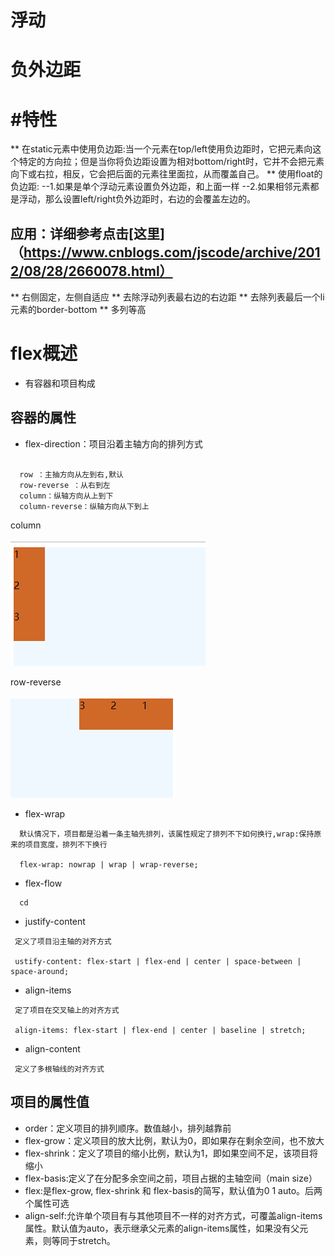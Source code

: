 # 浮动
# 负外边距
# #特性
** 在static元素中使用负边距:当一个元素在top/left使用负边距时，它把元素向这个特定的方向拉；但是当你将负边距设置为相对bottom/right时，它并不会把元素向下或右拉，相反，它会把后面的元素往里面拉，从而覆盖自己。
** 使用float的负边距:
   --1.如果是单个浮动元素设置负外边距，和上面一样 
   --2.如果相邻元素都是浮动，那么设置left/right负外边距时，右边的会覆盖左边的。
## 应用：详细参考点击[这里]（https://www.cnblogs.com/jscode/archive/2012/08/28/2660078.html）
** 右侧固定，左侧自适应
** 去除浮动列表最右边的右边距
** 去除列表最后一个li元素的border-bottom
** 多列等高

# flex概述
 * 有容器和项目构成
 
## 容器的属性
  * flex-direction：项目沿着主轴方向的排列方式
  
  ```text
    
    row ：主抽方向从左到右,默认
    row-reverse ：从右到左
    column：纵轴方向从上到下
    column-reverse：纵轴方向从下到上
  ```
  column
  
  ![11](.note_images\flex-direction_column.png)
  
  row-reverse
  
  ![22](.note_images\flex-direction_raw-reverse.png)
  
  * flex-wrap
  
  ```text
    默认情况下，项目都是沿着一条主轴先排列，该属性规定了排列不下如何换行,wrap:保持原来的项目宽度，排列不下换行
    
    flex-wrap: nowrap | wrap | wrap-reverse;
```
  * flex-flow
  ```text
    cd
```
  * justify-content
  
  ```text
   定义了项目沿主轴的对齐方式
   
   ustify-content: flex-start | flex-end | center | space-between | space-around;
```
  * align-items
  
  ```text
   定了项目在交叉轴上的对齐方式
   
   align-items: flex-start | flex-end | center | baseline | stretch;
```
  * align-content
  
  ```text
   定义了多根轴线的对齐方式
```

## 项目的属性值
 * order：定义项目的排列顺序。数值越小，排列越靠前
 * flex-grow：定义项目的放大比例，默认为0，即如果存在剩余空间，也不放大
 * flex-shrink：定义了项目的缩小比例，默认为1，即如果空间不足，该项目将缩小
 * flex-basis:定义了在分配多余空间之前，项目占据的主轴空间（main size）
 * flex:是flex-grow, flex-shrink 和 flex-basis的简写，默认值为0 1 auto。后两个属性可选
 * align-self:允许单个项目有与其他项目不一样的对齐方式，可覆盖align-items属性。默认值为auto，表示继承父元素的align-items属性，如果没有父元素，则等同于stretch。